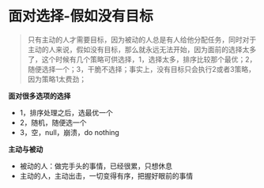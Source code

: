# 面对选择-假如没有目标

> 只有主动的人才需要目标，因为被动的人总是有人给他分配任务，同时对于主动的人来说，假如没有目标，那么就永远无法开始，因为面前的选择太多了，这个时候有几个策略可供选择，1，选择太多，排序比较那个最优；2，随便选择一个；3，干脆不选择；事实上，没有目标只会执行2或者3策略，因为策略1太费劲；

**面对很多选项的选择**

* 1，排序处理之后，选最优一个
* 2，随机，随便选一个
* 3，空，null，崩溃，do nothing

**主动与被动**

* 被动的人：做完手头的事情，已经很累，只想休息
* 主动的人，主动出击，一切变得有序，把握好眼前的事情

